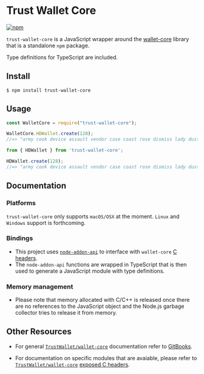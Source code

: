 # Trust Wallet Core

[![npm](https://img.shields.io/badge/npm-v0.4.0-blue.svg?style=flat-square&logo=npm)](https://www.npmjs.com/package/trust-wallet-core)

`trust-wallet-core` is a JavaScript wrapper around the [wallet-core](https://github.com/TrustWallet/wallet-core) library that is a standalone `npm` package.

Type definitions for TypeScript are included.

## Install

    $ npm install trust-wallet-core

## Usage

```js
const WalletCore = require("trust-wallet-core");

WalletCore.HDWallet.create(128);
//=> "army cook device assault vendor case coast rose dismiss lady dust point!"
```

```js
from { HDWallet } from 'trust-wallet-core';

HDWallet.create(128);
//=> "army cook device assault vendor case coast rose dismiss lady dust point!"
```

## Documentation

### Platforms

`trust-wallet-core` only supports `macOS/OSX` at the moment. `Linux` and `Windows` support is forthcoming.

### Bindings

-   This project uses [`node-addon-api`](https://github.com/nodejs/node-addon-api) to interface with `wallet-core` [C headers]((https://github.com/TrustWallet/wallet-core/tree/master/include/TrustWalletCore)). 
-   The `node-addon-api` functions are wrapped in TypeScript that is then used to generate a JavaScript module with type definitions.

### Memory management

-   Please note that memory allocated with C/C++ is released once there are no references to the JavaScript object and the Node.js garbage collector tries to release it from memory.

## Other Resources

-   For general [`TrustWallet/wallet-core`](https://github.com/TrustWallet/wallet-core) documentation refer to [GitBooks](https://developer.trustwallet.com/wallet-core).

-   For documentation on specific modules that are avaiable, please refer to [`TrustWallet/wallet-core`](https://github.com/TrustWallet/wallet-core) [exposed C headers](https://github.com/TrustWallet/wallet-core/tree/master/include/TrustWalletCore).

